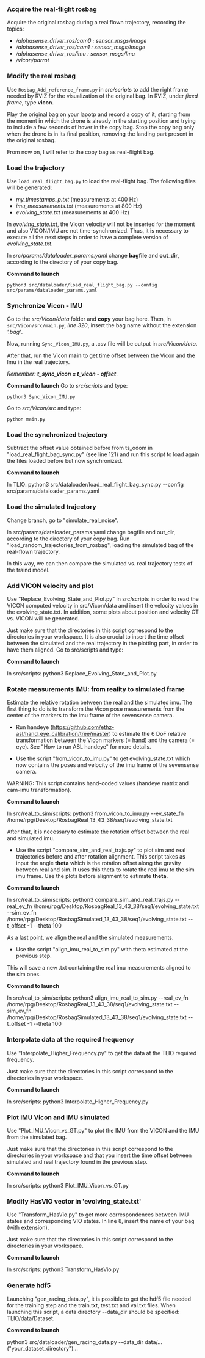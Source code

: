 ### Acquire the real-flight rosbag

Acquire the original rosbag during a real flown trajectory, recording the topics:     

- */alphasense_driver_ros/cam0 : sensor_msgs/Image*        
- */alphasense_driver_ros/cam1 : sensor_msgs/Image*      
- */alphasense_driver_ros/imu  : sensor_msgs/Imu*          
- */vicon/parrot*   

### Modify the real rosbag

Use ```Rosbag_Add_reference_frame.py``` in *src/scripts* to add the right frame needed by RVIZ for the visualization of the original bag. In RVIZ, under *fixed frame*, type **vicon**.

Play the original bag on your lapotp and record a copy of it, starting from the moment in which the drone is already in the starting position and trying to include a few seconds of hover in the copy bag. Stop the copy bag only when the drone is in its final position, removing the landing part present in the original rosbag. 

From now on, I will refer to the copy bag as real-flight bag. 

### Load the trajectory 

Use ```load_real_flight_bag.py``` to load the real-flight bag.
The following files will be generated:

- *my_timestamps_p.txt* (measurements at 400 Hz)
- *imu_measurements.txt* (measurements at 800 Hz)
- *evolving_state.txt* (measurements at 400 Hz)

In *evolving_state.txt*, the Vicon velocity will not be inserted for the moment and also VICON/IMU are not time-synchronized. Thus, it is necessary to execute all the next steps in order to have a complete version of *evolving_state.txt*. 

In *src/params/dataloader_params.yaml* change **bagfile** and **out_dir**, according to the directory of your copy bag. 

**Command to launch**

```python3 src/dataloader/load_real_flight_bag.py --config src/params/dataloader_params.yaml```

### Synchronize Vicon - IMU

Go to the *src/Vicon/data* folder and **copy** your bag here. Then, in ```src/Vicon/src/main.py```, *line 320*, insert the bag name without the extension *'.bag'*.

Now, running ```Sync_Vicon_IMU.py```, a .csv file will be output in *src/Vicon/data*.

After that, run the Vicon **main** to get time offset between the Vicon and the Imu in the real trajectory.

*Remember:* ***t_sync_vicon = t_vicon - offset***.



**Command to launch**
Go to *src/scripts* and type:

```python3 Sync_Vicon_IMU.py```

Go to *src/Vicon/src* and type:

```python main.py```

### Load the synchronized trajectory 

Subtract the offset value obtained before from ts_odom in "load_real_flight_bag_sync.py" (see line 121) and run this script to load again the files loaded before but now synchronized. 

**Command to launch**

In TLIO: python3 src/dataloader/load_real_flight_bag_sync.py --config src/params/dataloader_params.yaml

### Load the simulated trajectory 

Change branch, go to "simulate_real_noise". 

In src/params/dataloader_params.yaml change bagfile and out_dir, according to the directory of your copy bag. Run "load_random_trajectories_from_rosbag", loading the simulated bag of the real-flown trajectory. 

In this way, we can then compare the simulated vs. real trajectory tests of the traind model.  

### Add VICON velocity and plot

Use "Replace_Evolving_State_and_Plot.py" in src/scripts in order to read the VICON computed velocity in src/Vicon/data and insert the velocity values in the evolving_state.txt.
In addition, some plots about position and velocity GT vs. VICON will be generated.

Just make sure that the directories in this script correspond to the directories in your workspace. It is also crucial to insert the time offset between the simulated and the real trajectory in the plotting part, in order to have them aligned. 
Go to src/scripts and type: 

**Command to launch**

In src/scripts: python3 Replace_Evolving_State_and_Plot.py


### Rotate measurements IMU: from reality to simulated frame

Estimate the relative rotation between the real and the simulated imu.
The first thing to do is to transform the Vicon pose measurements from the center of the markers to the imu frame of the sevensense camera. 

- Run handeye (https://github.com/ethz-asl/hand_eye_calibration/tree/master) to estimate the 6 DoF relative transformation between the Vicon markers (= hand) and the camera (= eye). See "How to run ASL handeye" for more details.

- Use the script "from_vicon_to_imu.py" to get evolving_state.txt which now contains the poses and velocity of the imu frame of the sevensense camera.

WARNING: This script contains hand-coded values (handeye matrix and cam-imu transformation).

**Command to launch**

In src/real_to_sim/scripts: python3 from_vicon_to_imu.py --ev_state_fn /home/rpg/Desktop/RosbagReal_13_43_38/seq1/evolving_state.txt 

After that, it is necessary to estimate the rotation offset between the real and simulated imu.

- Use the script "compare_sim_and_real_trajs.py" to plot sim and real trajectories before and after rotation alignment.
This script takes as input the angle **theta** which is the rotation offset along the gravity between real and sim. It uses this theta to rotate the real imu to the sim imu frame. Use the plots before alignment to estimate **theta**.

**Command to launch**

In src/real_to_sim/scripts: python3 compare_sim_and_real_trajs.py --real_ev_fn /home/rpg/Desktop/RosbagReal_13_43_38/seq1/evolving_state.txt --sim_ev_fn /home/rpg/Desktop/RosbagSimulated_13_43_38/seq1/evolving_state.txt  --t_offset -1 --theta 100

As a last point, we align the real and the simulated measurements. 

- Use the script "align_imu_real_to_sim.py" with theta estimated at the previous step. 

This will save a new .txt containing the real imu measurements aligned to the sim ones.

**Command to launch**

In src/real_to_sim/scripts: python3 align_imu_real_to_sim.py --real_ev_fn /home/rpg/Desktop/RosbagReal_13_43_38/seq1/evolving_state.txt --sim_ev_fn /home/rpg/Desktop/RosbagSimulated_13_43_38/seq1/evolving_state.txt  --t_offset -1 --theta 100


### Interpolate data at the required frequency

Use "Interpolate_Higher_Frequency.py" to get the data at the TLIO required frequency. 

Just make sure that the directories in this script correspond to the directories in your workspace. 

**Command to launch**

In src/scripts: python3 Interpolate_Higher_Frequency.py


### Plot IMU Vicon and IMU simulated 

Use "Plot_IMU_Vicon_vs_GT.py" to plot the IMU from the VICON and the IMU from the simulated bag. 

Just make sure that the directories in this script correspond to the directories in your workspace and that you insert the time offset between simulated and real trajectory found in the previous step.

**Command to launch**

In src/scripts: python3 Plot_IMU_Vicon_vs_GT.py

### Modify HasVIO vector in 'evolving_state.txt'

Use "Transform_HasVio.py" to get more correspondences between IMU states and corresponding VIO states. In line 8, insert the name of your bag (with extension).

Just make sure that the directories in this script correspond to the directories in your workspace.

**Command to launch**

In src/scripts: python3 Transform_HasVio.py

### Generate hdf5

Launching "gen_racing_data.py", it is possible to get the hdf5 file needed for the training step and the train.txt, test.txt and val.txt files.
When launching this script, a data directory --data_dir should be specified: TLIO/data/Dataset. 

**Command to launch**

python3 src/dataloader/gen_racing_data.py --data_dir data/...("your_dataset_directory")...

